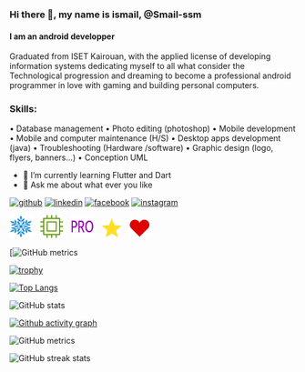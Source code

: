 ### Hi there 👋, my name is ismail, @Smail-ssm
#### I am an android developper 
Graduated from ISET Kairouan, with the applied license of developing information systems dedicating myself to all what consider the Technological progression and dreaming to become a professional android programmer in love with gaming and building personal computers.

### Skills: 
  • Database management 
  • Photo editing (photoshop) 
  • Mobile development 
  • Mobile and computer maintenance (H/S) 
  • Desktop apps development (java) 
  • Troubleshooting (Hardware  /software) 
  • Graphic design (logo, flyers,  banners…) 
  • Conception UML

- 🌱 I’m currently learning Flutter and Dart 
- 💬 Ask me about what ever you like  


[<img src='https://cdn.jsdelivr.net/npm/simple-icons@3.0.1/icons/github.svg' alt='github' height='40'>](https://github.com/Smail-ssm)  [<img src='https://cdn.jsdelivr.net/npm/simple-icons@3.0.1/icons/linkedin.svg' alt='linkedin' height='40'>](https://www.linkedin.com/in/ismail-m-a2305b135/)  [<img src='https://cdn.jsdelivr.net/npm/simple-icons@3.0.1/icons/facebook.svg' alt='facebook' height='40'>](https://www.facebook.com/smailssm)  [<img src='https://cdn.jsdelivr.net/npm/simple-icons@3.0.1/icons/instagram.svg' alt='instagram' height='40'>](https://www.instagram.com/69_smail_/)  

<a href='https://archiveprogram.github.com/'><img src='https://raw.githubusercontent.com/acervenky/animated-github-badges/master/assets/acbadge.gif' width='40' height='40'></a> <a href='https://docs.github.com/en/developers'><img src='https://raw.githubusercontent.com/acervenky/animated-github-badges/master/assets/devbadge.gif' width='40' height='40'></a> <a href='https://github.com/pricing'><img src='https://raw.githubusercontent.com/acervenky/animated-github-badges/master/assets/pro.gif' width='40' height='40'></a> <a href='https://stars.github.com/'><img src='https://raw.githubusercontent.com/acervenky/animated-github-badges/master/assets/starbadge.gif' width='35' height='35'></a> <a href='https://docs.github.com/en/github/supporting-the-open-source-community-with-github-sponsors'><img src='https://raw.githubusercontent.com/acervenky/animated-github-badges/master/assets/sponsorbadge.gif' width='35' height='35'></a> 

[![GitHub metrics](https://metrics.lecoq.io/Smail-ssm)  

[![trophy](https://github-profile-trophy.vercel.app/?username=Smail-ssm)](https://github.com/ryo-ma/github-profile-trophy)

[![Top Langs](https://github-readme-stats.vercel.app/api/top-langs/?username=Smail-ssm)](https://github.com/anuraghazra/github-readme-stats)

![GitHub stats](https://github-readme-stats.vercel.app/api?username=Smail-ssm&show_icons=true&count_private=true)  

[![Github activity graph](https://github-readme-activity-graph.vercel.app/graph?username=Smail-ssm&theme=react)](https://github.com/ashutosh00710/github-readme-activity-graph)

![GitHub metrics](https://metrics.lecoq.io/Smail-ssm)  


![GitHub streak stats](https://github-readme-streak-stats.herokuapp.com/?user=Smail-ssm)  

[](https://komarev.com/ghpvc/?username=Smail-ssm&color=green)
